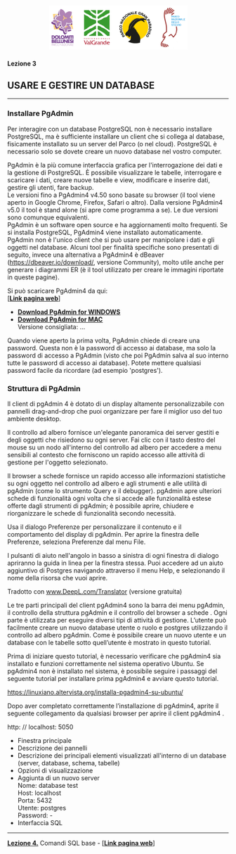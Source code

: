 <p align="center"> <img src="materiale/loghi.png" width="315" height="100" /></p>

#### Lezione 3
## USARE E GESTIRE UN DATABASE
---
### Installare PgAdmin
Per interagire con un database PostgreSQL non è necessario installare PostgreSQL, ma è sufficiente installare un client che si collega al database, fisicamente installato su un server del Parco (o nel cloud). PostgreSQL è necessario solo se dovete creare un nuovo database nel vostro computer.

PgAdmin è la più comune interfaccia grafica per l'interrogazione dei dati e la gestione di PostgreSQL. È possibile visualizzare le tabelle, interrogare e scaricare i dati, creare nuove tabelle e view, modificare e inserire dati, gestire gli utenti, fare backup.  
Le versioni fino a PgAdmin4 v4.50 sono basate su browser (il tool viene aperto in Google Chrome, Firefox, Safari o altro). Dalla versione PgAdmin4 v5.0 il tool è stand alone (si apre come programma a se). Le due versioni sono comunque equivalenti.  
PgAdmin è un software open source e ha aggiornamenti molto frequenti. Se si installa PostgreSQL, PgAdmin4 viene installato automaticamente.  
PgAdmin non è l'unico client che si può usare per manipolare i dati e gli oggetti nel database. Alcuni tool per finalità specifiche sono presentati di seguito, invece una alternativa a PgAdmin4 è dBeaver (https://dbeaver.io/download/, versione Community), molto utile anche per generare i diagrammi ER (è il tool utilizzato per creare le immagini riportate in queste pagine).  

Si può scaricare PgAdmin4 da qui:  
[<ins>[**Link pagina web**](https://feurbano.github.io/corsoparchi/lezioni/lezione_03.html)</ins>]


* <ins>[**Download PgAdmin for WINDOWS**](https://www.pgadmin.org/download/pgadmin-4-windows/)</ins>  
* <ins>[**Download PgAdmin for MAC**](https://www.pgadmin.org/download/pgadmin-4-macos/)</ins>  
Versione consigliata: ...

Quando viene aperto la prima volta, PgAdmin chiede di creare una password. Questa non è la password di accesso ai database, ma solo la password di accesso a PgAdmin (visto che poi PgAdmin salva al suo interno tutte le password di accesso ai database). Potete mettere qualsiasi password facile da ricordare (ad esempio 'postgres').



### Struttura di PgAdmin

Il client di pgAdmin 4 è dotato di un display altamente personalizzabile con pannelli drag-and-drop che puoi organizzare per fare il miglior uso del tuo ambiente desktop.

Il controllo ad albero fornisce un'elegante panoramica dei server gestiti e degli oggetti che risiedono su ogni server. Fai clic con il tasto destro del mouse su un nodo all'interno del controllo ad albero per accedere a menu sensibili al contesto che forniscono un rapido accesso alle attività di gestione per l'oggetto selezionato.

Il browser a schede fornisce un rapido accesso alle informazioni statistiche su ogni oggetto nel controllo ad albero e agli strumenti e alle utilità di pgAdmin (come lo strumento Query e il debugger). pgAdmin apre ulteriori schede di funzionalità ogni volta che si accede alle funzionalità estese offerte dagli strumenti di pgAdmin; è possibile aprire, chiudere e riorganizzare le schede di funzionalità secondo necessità.

Usa il dialogo Preferenze per personalizzare il contenuto e il comportamento del display di pgAdmin. Per aprire la finestra delle Preferenze, seleziona Preferenze dal menu File.

I pulsanti di aiuto nell'angolo in basso a sinistra di ogni finestra di dialogo apriranno la guida in linea per la finestra stessa. Puoi accedere ad un aiuto aggiuntivo di Postgres navigando attraverso il menu Help, e selezionando il nome della risorsa che vuoi aprire.

Tradotto con www.DeepL.com/Translator (versione gratuita)

Le tre parti principali del client pgAdmin4 sono la barra dei menu pgAdmin, il controllo della struttura pgAdmin e il controllo del browser a schede . Ogni parte è utilizzata per eseguire diversi tipi di attività di gestione. L’utente può facilmente creare un nuovo database utente o ruolo e postgres utilizzando il controllo ad albero pgAdmin. Come è possibile creare un nuovo utente e un database con le tabelle sotto quell’utente è mostrato in questo tutorial.

Prima di iniziare questo tutorial, è necessario verificare che pgAdmin4 sia installato e funzioni correttamente nel sistema operativo Ubuntu. Se pgAdmin4 non è installato nel sistema, è possibile seguire i passaggi del seguente tutorial per installare prima pgAdmin4 e avviare questo tutorial.

https://linuxiano.altervista.org/installa-pgadmin4-su-ubuntu/

Dopo aver completato correttamente l’installazione di pgAdmin4, aprite il seguente collegamento da qualsiasi browser per aprire il client pgAdmin4 .

http: // localhost: 5050



* Finestra principale  
* Descrizione dei pannelli  
* Descrizione dei principali elementi visualizzati all'interno di un database (server, database, schema, tabelle)  
* Opzioni di visualizzazione  
* Aggiunta di un nuovo server  
Nome: database test  
Host: localhost  
Porta: 5432  
Utente: postgres  
Password: -  
* Interfaccia SQL    


---
[**Lezione 4.**](https://github.com/feurbano/corsoparchi/blob/master/lezioni/lezione_04.md) Comandi SQL base - [<ins>[**Link pagina web**](https://feurbano.github.io/corsoparchi/lezioni/lezione_04.html)</ins>]
